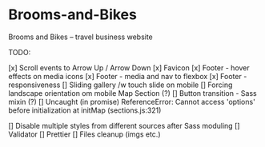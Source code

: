 # Brooms-and-Bikes
Brooms and Bikes – travel business website

TODO:

[x]  Scroll events to Arrow Up / Arrow Down
[x]  Favicon
[x]  Footer - hover effects on media icons
[x]  Footer - media and nav to flexbox
[x]  Footer - responsiveness
[]  Sliding gallery /w touch slide on mobile
[]  Forcing landscape orientation om mobile Map Section (?)
[]  Button transition - Sass mixin (?)
[]  Uncaught (in promise) ReferenceError: Cannot access 'options' before initialization
    at initMap (sections.js:321)


[]  Disable multiple styles from different sources after Sass moduling
[]  Validator
[]  Prettier
[]  Files cleanup (imgs etc.)
